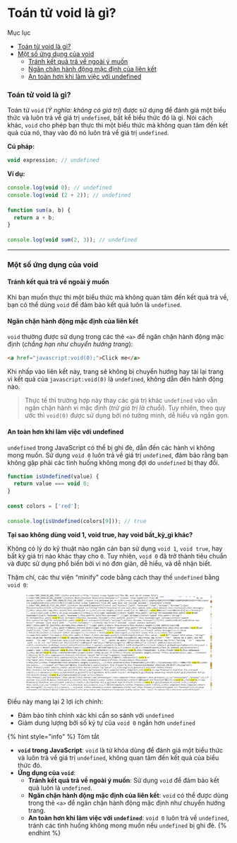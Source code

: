 # Toán tử void là gì?

Mục lục

* [Toán tử void là gì?](toan-tu-void-la-gi.md#toan-tu-void-la-gi)
* [Một số ứng dụng của void](toan-tu-void-la-gi.md#mot-so-ung-dung-cua-void)
  * [Tránh kết quả trả về ngoài ý muốn](toan-tu-void-la-gi.md#tranh-ket-qua-tra-ve-ngoai-y-muon)
  * [Ngăn chặn hành động mặc định của liên kết](toan-tu-void-la-gi.md#ngan-chan-hanh-dong-mac-dinh-cua-lien-ket)
  * [An toàn hơn khi làm việc với undefined](toan-tu-void-la-gi.md#an-toan-hon-khi-lam-viec-voi-undefined)

### Toán tử void là gì?

Toán tử `void` (_Ý nghĩa: không có giá trị_) được sử dụng để đánh giá một biểu thức và luôn trả về giá trị `undefined`, bất kể biểu thức đó là gì. Nói cách khác, `void` cho phép bạn thực thi một biểu thức mà không quan tâm đến kết quả của nó, thay vào đó nó luôn trả về giá trị `undefined`.

**Cú pháp:**

```js
void expression; // undefined
```

**Ví dụ:**

```javascript
console.log(void 0); // undefined
console.log(void (2 + 2)); // undefined

function sum(a, b) {
  return a + b;
}

console.log(void sum(2, 3)); // undefined
```

***

### Một số ứng dụng của void

#### Tránh kết quả trả về ngoài ý muốn

Khi bạn muốn thực thi một biểu thức mà không quan tâm đến kết quả trả về, bạn có thể dùng `void` để đảm bảo kết quả luôn là `undefined`.

#### Ngăn chặn hành động mặc định của liên kết

`void` thường được sử dụng trong các thẻ `<a>` để ngăn chặn hành động mặc định (_chẳng hạn như chuyển hướng trang_):

```html
<a href="javascript:void(0);">Click me</a>
```

Khi nhấp vào liên kết này, trang sẽ không bị chuyển hướng hay tải lại trang vì kết quả của `javascript:void(0)` là `undefined`, không dẫn đến hành động nào.

> Thực tế thì trường hợp này thay các giá trị khác `undefined` vào vẫn ngăn chặn hành vi mặc định (_trừ giá trị là chuỗi_). Tuy nhiên, theo quy ước thì `void(0)` được sử dụng bởi nó tường minh, dễ hiểu và ngắn gọn.

#### An toàn hơn khi làm việc với undefined

`undefined` trong JavaScript có thể bị ghi đè, dẫn đến các hành vi không mong muốn. Sử dụng `void 0` luôn trả về giá trị `undefined`, đảm bảo rằng bạn không gặp phải các tình huống không mong đợi do `undefined` bị thay đổi.

```javascript
function isUndefined(value) {
  return value === void 0;
}

const colors = ['red'];

console.log(isUndefined(colors[9])); // true

```

**Tại sao không dùng void 1, void true, hay void bất\_kỳ\_gì khác?**

Không có lý do kỹ thuật nào ngăn cản bạn sử dụng `void 1`, `void true`, hay bất kỳ giá trị nào khác thay cho `0`. Tuy nhiên, `void 0` đã trở thành tiêu chuẩn và được sử dụng phổ biến bởi vì nó đơn giản, dễ hiểu, và dễ nhận biết.

Thậm chí, các thư viện “minify” code bằng cách thay thế `undefined` bằng `void 0`:

<figure><img src="../.gitbook/assets/66b62bf5e9fae.png" alt=""><figcaption></figcaption></figure>

Điều này mang lại 2 lợi ích chính:

* Đảm bảo tính chính xác khi cần so sánh với `undefined`
* Giảm dung lượng bởi số ký tự của `void 0` ngắn hơn `undefined`

{% hint style="info" %}
Tóm tắt

* **`void` trong JavaScript**: `void` là từ khóa dùng để đánh giá một biểu thức và luôn trả về giá trị `undefined`, không quan tâm đến kết quả của biểu thức đó.
* **Ứng dụng của `void`**:
  * **Tránh kết quả trả về ngoài ý muốn**: Sử dụng `void` để đảm bảo kết quả luôn là `undefined`.
  * **Ngăn chặn hành động mặc định của liên kết**: `void` có thể được dùng trong thẻ `<a>` để ngăn chặn hành động mặc định như chuyển hướng trang.
  * **An toàn hơn khi làm việc với `undefined`**: `void 0` luôn trả về `undefined`, tránh các tình huống không mong muốn nếu `undefined` bị ghi đè.
{% endhint %}

